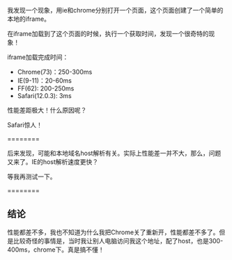 我发现一个现象，用ie和chrome分别打开一个页面，这个页面创建了一个简单的本地的iframe。

在iframe加载到了这个页面的时候，执行一个获取时间，发现一个很奇特的现象！

iframe加载完成时间：

* Chrome(73)：250-300ms
* IE(9-11)：20-60ms
* FF(62): 200-250ms
* Safari(12.0.3): 3ms

性能差距极大！什么原因呢？

Safari惊人！

========

后来发现，可能和本地域名host解析有关。实际上性能差一并不大，那么，问题又来了。IE的host解析速度更快？

等我再测试一下。

========

## 结论

性能都差不多，我也不知道为什么我把Chrome关了重新开，性能都差不多了。但是比较奇怪的事情是，当时我让别人电脑访问我这个地址，配了host，也是300-400ms，chrome下。真是搞不懂！